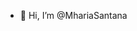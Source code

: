 - 👧 Hi, I’m @MhariaSantana


  


<!---
MhariaSantana/MhariaSantana is a ✨ special ✨ repository because its `README.md` (this file) appears on your GitHub profile.
You can click the Preview link to take a look at your changes.
--->
